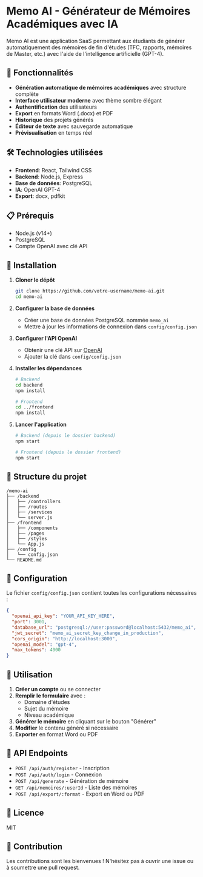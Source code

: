 # Memo AI - Générateur de Mémoires Académiques avec IA

Memo AI est une application SaaS permettant aux étudiants de générer automatiquement des mémoires de fin d'études (TFC, rapports, mémoires de Master, etc.) avec l'aide de l'intelligence artificielle (GPT-4).

## 🚀 Fonctionnalités

- **Génération automatique de mémoires académiques** avec structure complète
- **Interface utilisateur moderne** avec thème sombre élégant
- **Authentification** des utilisateurs
- **Export** en formats Word (.docx) et PDF
- **Historique** des projets générés
- **Éditeur de texte** avec sauvegarde automatique
- **Prévisualisation** en temps réel

## 🛠️ Technologies utilisées

- **Frontend**: React, Tailwind CSS
- **Backend**: Node.js, Express
- **Base de données**: PostgreSQL
- **IA**: OpenAI GPT-4
- **Export**: docx, pdfkit

## 📋 Prérequis

- Node.js (v14+)
- PostgreSQL
- Compte OpenAI avec clé API

## 🔧 Installation

1. **Cloner le dépôt**
   ```bash
   git clone https://github.com/votre-username/memo-ai.git
   cd memo-ai
   ```

2. **Configurer la base de données**
   - Créer une base de données PostgreSQL nommée `memo_ai`
   - Mettre à jour les informations de connexion dans `config/config.json`

3. **Configurer l'API OpenAI**
   - Obtenir une clé API sur [OpenAI](https://platform.openai.com/)
   - Ajouter la clé dans `config/config.json`

4. **Installer les dépendances**
   ```bash
   # Backend
   cd backend
   npm install
   
   # Frontend
   cd ../frontend
   npm install
   ```

5. **Lancer l'application**
   ```bash
   # Backend (depuis le dossier backend)
   npm start
   
   # Frontend (depuis le dossier frontend)
   npm start
   ```

## 📁 Structure du projet

```
/memo-ai
├── /backend
│   ├── /controllers
│   ├── /routes
│   ├── /services
│   └── server.js
├── /frontend
│   ├── /components
│   ├── /pages
│   ├── /styles
│   └── App.js
├── /config
│   └── config.json
└── README.md
```

## 🔐 Configuration

Le fichier `config/config.json` contient toutes les configurations nécessaires :

```json
{
  "openai_api_key": "YOUR_API_KEY_HERE",
  "port": 3001,
  "database_url": "postgresql://user:password@localhost:5432/memo_ai",
  "jwt_secret": "memo_ai_secret_key_change_in_production",
  "cors_origin": "http://localhost:3000",
  "openai_model": "gpt-4",
  "max_tokens": 4000
}
```

## 📝 Utilisation

1. **Créer un compte** ou se connecter
2. **Remplir le formulaire** avec :
   - Domaine d'études
   - Sujet du mémoire
   - Niveau académique
3. **Générer le mémoire** en cliquant sur le bouton "Générer"
4. **Modifier** le contenu généré si nécessaire
5. **Exporter** en format Word ou PDF

## 🔄 API Endpoints

- `POST /api/auth/register` - Inscription
- `POST /api/auth/login` - Connexion
- `POST /api/generate` - Génération de mémoire
- `GET /api/memoires/:userId` - Liste des mémoires
- `POST /api/export/:format` - Export en Word ou PDF

## 📄 Licence

MIT

## 👥 Contribution

Les contributions sont les bienvenues ! N'hésitez pas à ouvrir une issue ou à soumettre une pull request.

